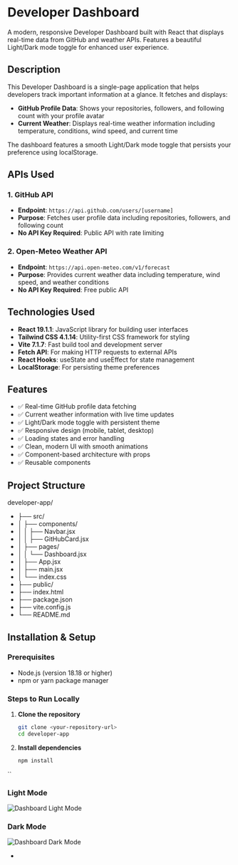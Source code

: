 # Developer Dashboard

A modern, responsive Developer Dashboard built with React that displays real-time data from GitHub and weather APIs. Features a beautiful Light/Dark mode toggle for enhanced user experience.

## Description

This Developer Dashboard is a single-page application that helps developers track important information at a glance. It fetches and displays:
- **GitHub Profile Data**: Shows your repositories, followers, and following count with your profile avatar
- **Current Weather**: Displays real-time weather information including temperature, conditions, wind speed, and current time

The dashboard features a smooth Light/Dark mode toggle that persists your preference using localStorage.

## APIs Used

### 1. GitHub API
- **Endpoint**: `https://api.github.com/users/[username]`
- **Purpose**: Fetches user profile data including repositories, followers, and following count
- **No API Key Required**: Public API with rate limiting

### 2. Open-Meteo Weather API
- **Endpoint**: `https://api.open-meteo.com/v1/forecast`
- **Purpose**: Provides current weather data including temperature, wind speed, and weather conditions
- **No API Key Required**: Free public API

## Technologies Used

- **React 19.1.1**: JavaScript library for building user interfaces
- **Tailwind CSS 4.1.14**: Utility-first CSS framework for styling
- **Vite 7.1.7**: Fast build tool and development server
- **Fetch API**: For making HTTP requests to external APIs
- **React Hooks**: useState and useEffect for state management
- **LocalStorage**: For persisting theme preferences

## Features

- ✅ Real-time GitHub profile data fetching
- ✅ Current weather information with live time updates
- ✅ Light/Dark mode toggle with persistent theme
- ✅ Responsive design (mobile, tablet, desktop)
- ✅ Loading states and error handling
- ✅ Clean, modern UI with smooth animations
- ✅ Component-based architecture with props
- ✅ Reusable components

## Project Structure

developer-app/
- ├── src/
- │   ├── components/
- │   │   ├── Navbar.jsx         
- │   │   ├── GitHubCard.jsx    
- │   ├── pages/
- │   │   └── Dashboard.jsx       
- │   ├── App.jsx                
- │   ├── main.jsx               
- │   └── index.css              
- ├── public/                     
- ├── index.html                  
- ├── package.json                
- ├── vite.config.js           
- └── README.md                

## Installation & Setup

### Prerequisites
- Node.js (version 18.18 or higher)
- npm or yarn package manager

### Steps to Run Locally

1. **Clone the repository**
   ```bash
   git clone <your-repository-url>
   cd developer-app
   ```

2. **Install dependencies**
   ```bash
   npm install
   ```



``



### Light Mode
![Dashboard Light Mode](./screenshots/light-mode.png)

### Dark Mode
![Dashboard Dark Mode](./screenshots/dark-mode.png)

*
